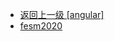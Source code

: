 - [返回上一级 [angular]](page/web前端/工具库/Swiper/swiper-8.4.7/swiper/angular/)
- [fesm2020](page/web前端/工具库/Swiper/swiper-8.4.7/swiper/angular/fesm2020/)
